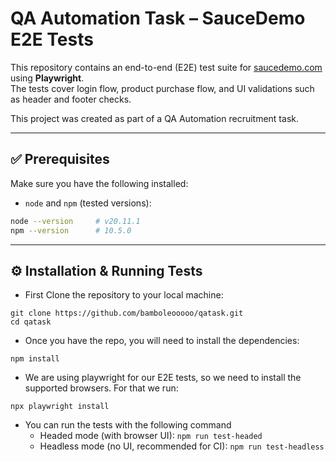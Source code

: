 # QA Automation Task – SauceDemo E2E Tests

This repository contains an end-to-end (E2E) test suite for [saucedemo.com](https://www.saucedemo.com/) using **Playwright**.  
The tests cover login flow, product purchase flow, and UI validations such as header and footer checks.

This project was created as part of a QA Automation recruitment task.

---

## ✅ Prerequisites

Make sure you have the following installed:

- `node` and `npm` (tested versions):

````sh
node --version     # v20.11.1
npm --version      # 10.5.0
````  

---

## ⚙️ Installation & Running Tests

- First Clone the repository to your local machine:

```shell
git clone https://github.com/bamboleooooo/qatask.git
cd qatask
````

- Once you have the repo, you will need to install the dependencies:

```shell
npm install
```

- We are using playwright for our E2E tests, so we need to install the supported browsers. For that we run:

```shell
npx playwright install
```

- You can run the tests with the following command
  - Headed mode (with browser UI): `npm run test-headed`
  - Headless mode (no UI, recommended for CI): `npm run test-headless`

